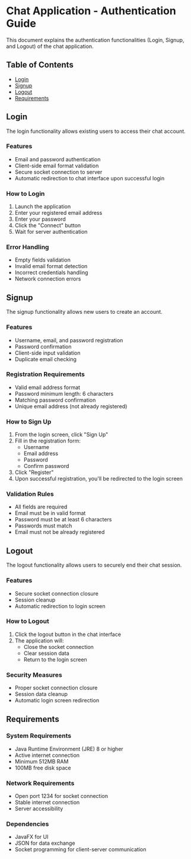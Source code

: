 # Chat Application - Authentication Guide

This document explains the authentication functionalities (Login, Signup, and Logout) of the chat application.

## Table of Contents
- [Login](#login)
- [Signup](#signup)
- [Logout](#logout)
- [Requirements](#requirements)

## Login

The login functionality allows existing users to access their chat account.

### Features
- Email and password authentication
- Client-side email format validation
- Secure socket connection to server
- Automatic redirection to chat interface upon successful login

### How to Login
1. Launch the application
2. Enter your registered email address
3. Enter your password
4. Click the "Connect" button
5. Wait for server authentication

### Error Handling
- Empty fields validation
- Invalid email format detection
- Incorrect credentials handling
- Network connection errors

## Signup

The signup functionality allows new users to create an account.

### Features
- Username, email, and password registration
- Password confirmation
- Client-side input validation
- Duplicate email checking

### Registration Requirements
- Valid email address format
- Password minimum length: 6 characters
- Matching password confirmation
- Unique email address (not already registered)

### How to Sign Up
1. From the login screen, click "Sign Up"
2. Fill in the registration form:
   - Username
   - Email address
   - Password
   - Confirm password
3. Click "Register"
4. Upon successful registration, you'll be redirected to the login screen

### Validation Rules
- All fields are required
- Email must be in valid format
- Password must be at least 6 characters
- Passwords must match
- Email must not be already registered

## Logout

The logout functionality allows users to securely end their chat session.

### Features
- Secure socket connection closure
- Session cleanup
- Automatic redirection to login screen

### How to Logout
1. Click the logout button in the chat interface
2. The application will:
   - Close the socket connection
   - Clear session data
   - Return to the login screen

### Security Measures
- Proper socket connection closure
- Session data cleanup
- Automatic login screen redirection

## Requirements

### System Requirements
- Java Runtime Environment (JRE) 8 or higher
- Active internet connection
- Minimum 512MB RAM
- 100MB free disk space

### Network Requirements
- Open port 1234 for socket connection
- Stable internet connection
- Server accessibility

### Dependencies
- JavaFX for UI
- JSON for data exchange
- Socket programming for client-server communication 